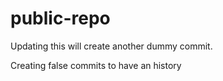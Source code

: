 # public-repo

Updating this will create another dummy commit.

Creating false commits to have an history
